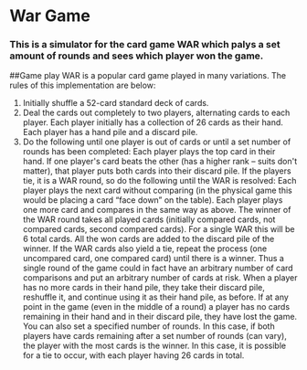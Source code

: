# War Game

### This is a simulator for the card game WAR which palys a set amount of rounds and sees which player won the game.


##Game play 
WAR is a popular card game played in many variations. The rules of this implementation are below: 

1. Initially shuffle a 52-card standard deck of cards.
2. Deal the cards out completely to two players, alternating cards to each player.
  Each player initially has a collection of 26 cards as their hand. Each player has a hand pile and a discard pile.
3. Do the following until one player is out of cards or until a set number of rounds has been completed:
  Each player plays the top card in their hand.
  If one player's card beats the other (has a higher rank – suits don't matter), that player puts both cards into their discard pile. 
  If the players tie, it is a WAR round, so do the following until the WAR is resolved:
  Each player plays the next card without comparing (in the physical game this would be placing a card “face down” on the table).
  Each player plays one more card and compares in the same way as above.
  The winner of the WAR round takes all played cards (initially compared cards, not compared cards, second compared cards). For a single WAR this will be 6 total cards. All the won cards are added to the discard pile of the winner.
  If the WAR cards also yield a tie, repeat the process (one uncompared card, one compared card) until there is a winner. Thus a single round of the game could in fact have an arbitrary number of card comparisons and put an arbitrary number of cards at risk.
  When a player has no more cards in their hand pile, they take their discard pile, reshuffle it, and continue using it as their hand pile, as before.
  If at any point in the game (even in the middle of a round) a player has no cards remaining in their hand and in their discard pile, they have lost the game.
You can also set a specified number of rounds. In this case, if both players have cards remaining after a set number of rounds (can vary), the player with the most cards is the winner. In this case, it is possible for a tie to occur, with each player having 26 cards in total.
